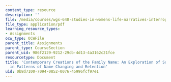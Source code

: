 ```yaml
---
content_type: resource
description: ''
file: /media/courses/wgs-640-studies-in-womens-life-narratives-interrogating-marriage-case-studies-in-american-law-and-culture-fall-2007/0b8d710070940852007645996fcf97e1_MITWGS_640F07_gretchen.pdf
file_type: application/pdf
learning_resource_types:
- Assignments
ocw_type: OCWFile
parent_title: Assignments
parent_type: CourseSection
parent_uid: 986f2129-9212-29cb-4d13-4a3162c21fce
resourcetype: Document
title: 'Contemporary Creations of the Family Name: An Exploration of Social Variables
  in Patterns of Name Changing and Retention'
uid: 0b8d7100-7094-0852-0076-45996fcf97e1
---
```

